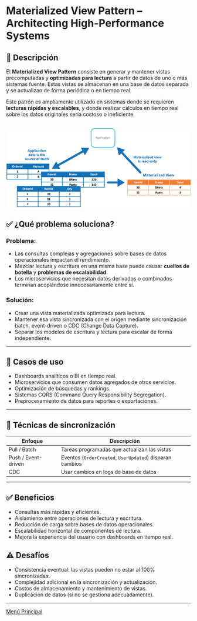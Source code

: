 # Materialized View Pattern – Architecting High-Performance Systems

## 🧩 Descripción

El **Materialized View Pattern** consiste en generar y mantener vistas precomputadas y **optimizadas para lectura** a partir de datos de uno o más sistemas fuente. Estas vistas se almacenan en una base de datos separada y se actualizan de forma periódica o en tiempo real.

Este patrón es ampliamente utilizado en sistemas donde se requieren **lecturas rápidas y escalables**, y donde realizar cálculos en tiempo real sobre los datos originales sería costoso o ineficiente.

![Materialized View Pattern – Architecting High-Performance Systems](../images/materialized-view-pattern.png)
---

## ✅ ¿Qué problema soluciona?

### Problema:
- Las consultas complejas y agregaciones sobre bases de datos operacionales impactan el rendimiento.
- Mezclar lectura y escritura en una misma base puede causar **cuellos de botella** y **problemas de escalabilidad**.
- Los microservicios que necesitan datos derivados o combinados terminan acoplándose innecesariamente entre sí.

### Solución:
- Crear una vista materializada optimizada para lectura.
- Mantener esa vista sincronizada con el origen mediante sincronización batch, event-driven o CDC (Change Data Capture).
- Separar los modelos de escritura y lectura para escalar de forma independiente.

---

## 🎯 Casos de uso

- Dashboards analíticos o BI en tiempo real.
- Microservicios que consumen datos agregados de otros servicios.
- Optimización de búsquedas y rankings.
- Sistemas CQRS (Command Query Responsibility Segregation).
- Preprocesamiento de datos para reportes o exportaciones.

---

## 🧠 Técnicas de sincronización

| Enfoque              | Descripción                                             |
|----------------------|---------------------------------------------------------|
| Pull / Batch         | Tareas programadas que actualizan las vistas            |
| Push / Event-driven  | Eventos (`OrderCreated`, `UserUpdated`) disparan cambios |
| CDC                  | Usar cambios en logs de base de datos   |

---

## ✅ Beneficios
- Consultas más rápidas y eficientes.
- Aislamiento entre operaciones de lectura y escritura.
- Reducción de carga sobre bases de datos operacionales.
- Escalabilidad horizontal de componentes de lectura.
- Mejora la experiencia del usuario con dashboards en tiempo real.

## ⚠️ Desafíos
- Consistencia eventual: las vistas pueden no estar al 100% sincronizadas.
- Complejidad adicional en la sincronización y actualización.
- Costos de almacenamiento y mantenimiento de vistas.
- Duplicación de datos (si no se gestiona adecuadamente).

---

[Menú Principal](https://github.com/wilfredoha/cloud-architecture-patterns)